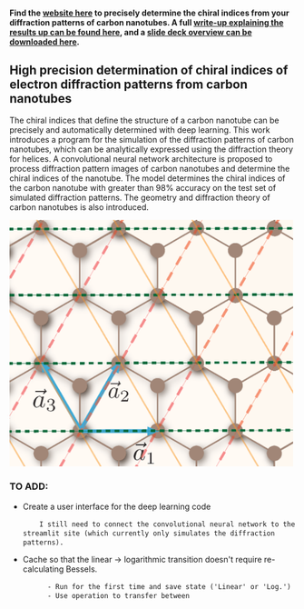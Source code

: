 #### Find the [website here](http://54.202.108.188:8501/) to precisely determine the chiral indices from your diffraction patterns of carbon nanotubes. A full [write-up explaining the results up can be found here](https://github.com/davisrbr/nanotubes/blob/master/CNTs_precision.pdf), and a [slide deck overview can be downloaded here](https://github.com/davisrbr/nanotubes/blob/master/395presentation_2.pptx).

## High precision determination of chiral indices of electron diffraction patterns from carbon nanotubes
The chiral indices that define the structure of a carbon nanotube can be precisely and automatically determined with deep learning. This work introduces a program for the simulation of the diffraction patterns of carbon nanotubes, which can be analytically expressed using the diffraction theory for helices. A convolutional neural network architecture is proposed to process diffraction pattern images of carbon nanotubes and determine the chiral indices of the nanotube. The model determines the chiral indices of the carbon nanotube with greater than 98% accuracy on the test set of simulated diffraction patterns. The geometry and diffraction theory of carbon nanotubes is also introduced.

  <img src="media/basisvec.png" alt="basis vector" width="500">

### TO ADD: 
- Create a user interface for the deep learning code       

          I still need to connect the convolutional neural network to the streamlit site (which currently only simulates the diffraction patterns).
- Cache so that the linear -> logarithmic transition doesn't require re-calculating Bessels.

            - Run for the first time and save state ('Linear' or 'Log.')
            - Use operation to transfer between
